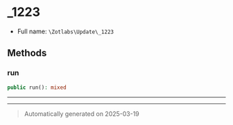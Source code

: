 
# _1223





* Full name: `\Zotlabs\Update\_1223`




## Methods


### run



```php
public run(): mixed
```












***


***
> Automatically generated on 2025-03-19
